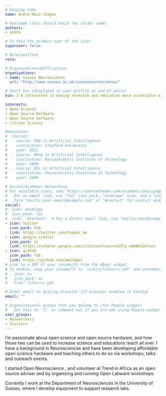 ```yaml
---
# Display name
name: Andre Maia Chagas

# Username (this should match the folder name)
authors:
- andre

# Is this the primary user of the site?
superuser: false

# Role/position
role:

# Organizations/Affiliations
organizations:
- name: Sussex Neuroscience
  url: "http://www.sussex.ac.uk/sussexneuroscience/"

# Short bio (displayed in user profile at end of posts)
bio: I'm interested in making research and education more accessible with open source tools.

interests:
- Open Science
- Open Source Hardware
- Open Source Software
- Citizen Science

#education:
#  courses:
#  - course: PhD in Artificial Intelligence
#    institution: Stanford University
#    year: 2012
#  - course: MEng in Artificial Intelligence
#    institution: Massachusetts Institute of Technology
#    year: 2009
#  - course: BSc in Artificial Intelligence
#    institution: Massachusetts Institute of Technology
#    year: 2008

# Social/Academic Networking
# For available icons, see: https://sourcethemes.com/academic/docs/page-builder/#icons
#   For an email link, use "fas" icon pack, "envelope" icon, and a link in the
#   form "mailto:your-email@example.com" or "#contact" for contact widget.
social:
#- icon: envelope
#  icon_pack: fas
#  link: '#contact'  # For a direct email link, use "mailto:test@example.org".
- icon: twitter
  icon_pack: fab
  link: https://twitter.com/Chagas_am
- icon: google-scholar
  icon_pack: ai
  link: https://scholar.google.com/citations?user=CGSly_wAAAAJ&hl=en
- icon: github
  icon_pack: fab
  link: https://github.com/amchagas
# Link to a PDF of your resume/CV from the About widget.
# To enable, copy your resume/CV to `static/files/cv.pdf` and uncomment the lines below.
# - icon: cv
#   icon_pack: ai
#   link: files/cv.pdf

# Enter email to display Gravatar (if Gravatar enabled in Config)
email: ""

# Organizational groups that you belong to (for People widget)
#   Set this to `[]` or comment out if you are not using People widget.
user_groups:
- Researchers
- Visitors
---
```


I’m passionate about open science and open source hardware, and how those two can be used to increase science and educations reach all over. I have a background in Neurosciences and have been developing affordable open science hardware and teaching others to do so via workshops, talks and outreach events.

I started Open Neuroscience , and volunteer at Trend in Africa as an open source adviser and by organizing and running Open Labware workshops.

Currently I work at the Department of Neurosciences in the University of Sussex, where I develop equipment to support research labs.